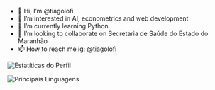 - 👋 Hi, I’m @tiagolofi
- 👀 I’m interested in AI, econometrics and web development
- 🌱 I’m currently learning Python
- 💞️ I’m looking to collaborate on Secretaria de Saúde do Estado do Maranhão
- 📫 How to reach me ig: @tiagolofi

![Estatíticas do Perfil](https://github-readme-stats.vercel.app/api?username=tiagolofi&show_icons=true)

![Principais Linguagens](https://github-readme-stats.vercel.app/api/top-langs/?username=tiagolofi&hide_progress=false)

<!---
tiagolofi/tiagolofi is a ✨ special ✨ repository because its `README.md` (this file) appears on your GitHub profile.
You can click the Preview link to take a look at your changes.
--->

